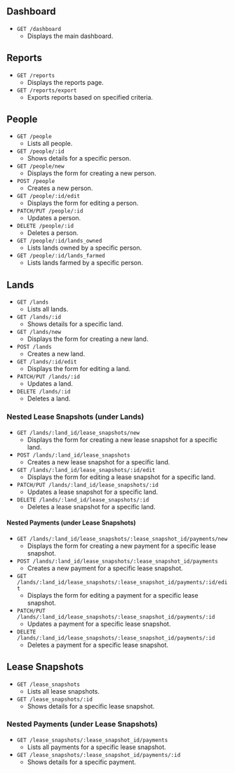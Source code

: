 ## Dashboard

- `GET /dashboard`
  - Displays the main dashboard.

## Reports

- `GET /reports`
  - Displays the reports page.
- `GET /reports/export`
  - Exports reports based on specified criteria.

## People

- `GET /people`
  - Lists all people.
- `GET /people/:id`
  - Shows details for a specific person.
- `GET /people/new`
  - Displays the form for creating a new person.
- `POST /people`
  - Creates a new person.
- `GET /people/:id/edit`
  - Displays the form for editing a person.
- `PATCH/PUT /people/:id`
  - Updates a person.
- `DELETE /people/:id`
  - Deletes a person.
- `GET /people/:id/lands_owned`
  - Lists lands owned by a specific person.
- `GET /people/:id/lands_farmed`
  - Lists lands farmed by a specific person.

## Lands

- `GET /lands`
  - Lists all lands.
- `GET /lands/:id`
  - Shows details for a specific land.
- `GET /lands/new`
  - Displays the form for creating a new land.
- `POST /lands`
  - Creates a new land.
- `GET /lands/:id/edit`
  - Displays the form for editing a land.
- `PATCH/PUT /lands/:id`
  - Updates a land.
- `DELETE /lands/:id`
  - Deletes a land.

### Nested Lease Snapshots (under Lands)

- `GET /lands/:land_id/lease_snapshots/new`
  - Displays the form for creating a new lease snapshot for a specific land.
- `POST /lands/:land_id/lease_snapshots`
  - Creates a new lease snapshot for a specific land.
- `GET /lands/:land_id/lease_snapshots/:id/edit`
  - Displays the form for editing a lease snapshot for a specific land.
- `PATCH/PUT /lands/:land_id/lease_snapshots/:id`
  - Updates a lease snapshot for a specific land.
- `DELETE /lands/:land_id/lease_snapshots/:id`
  - Deletes a lease snapshot for a specific land.

#### Nested Payments (under Lease Snapshots)

- `GET /lands/:land_id/lease_snapshots/:lease_snapshot_id/payments/new`
  - Displays the form for creating a new payment for a specific lease snapshot.
- `POST /lands/:land_id/lease_snapshots/:lease_snapshot_id/payments`
  - Creates a new payment for a specific lease snapshot.
- `GET /lands/:land_id/lease_snapshots/:lease_snapshot_id/payments/:id/edit`
  - Displays the form for editing a payment for a specific lease snapshot.
- `PATCH/PUT /lands/:land_id/lease_snapshots/:lease_snapshot_id/payments/:id`
  - Updates a payment for a specific lease snapshot.
- `DELETE /lands/:land_id/lease_snapshots/:lease_snapshot_id/payments/:id`
  - Deletes a payment for a specific lease snapshot.

## Lease Snapshots

- `GET /lease_snapshots`
  - Lists all lease snapshots.
- `GET /lease_snapshots/:id`
  - Shows details for a specific lease snapshot.

### Nested Payments (under Lease Snapshots)

- `GET /lease_snapshots/:lease_snapshot_id/payments`
  - Lists all payments for a specific lease snapshot.
- `GET /lease_snapshots/:lease_snapshot_id/payments/:id`
  - Shows details for a specific payment.